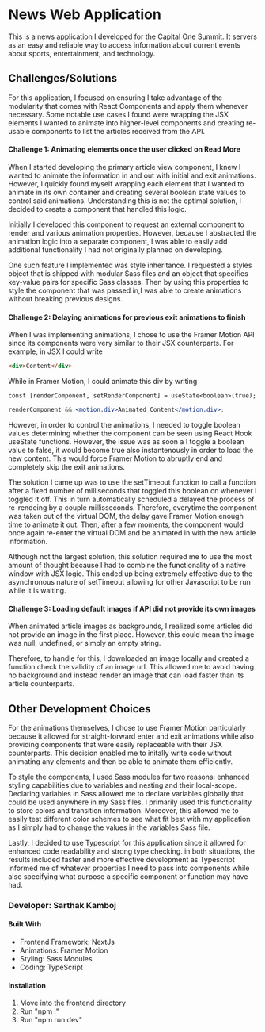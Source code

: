 <h1>News Web Application</h1>
This is a news application I developed for the Capital One Summit. It servers as an easy and reliable way to access information about current events about sports, entertainment, and technology.

<h2>Challenges/Solutions</h2>
<p>
For this application, I focused on ensuring I take advantage of the modularity that comes with React Components and apply them whenever necessary. Some notable use cases I found were wrapping the JSX elements I wanted to animate into higher-level components and creating re-usable components to list the articles received from the API. 
</p>

<h4>Challenge 1: Animating elements once the user clicked on Read More</h4>
<p>
    When I started developing the primary article view component, I knew I wanted to animate the information in and out with initial and exit animations. However, I quickly found myself wrapping each element that I wanted to animate in its own container and creating several boolean state values to control said animations. Understanding this is not the optimal solution, I decided to create a component that handled this logic.
</p>

<p>
    Initially I developed this component to request an external component to render and various animation properties. However, because I abstracted the animation logic into a separate component, I was able to easily add additional functionality I had not originally planned on developing.
</p>

<p>
    One such feature I implemented was style inheritance. I requested a styles object that is shipped with modular Sass files and an object that specifies key-value pairs for specific Sass classes. Then by using this properties to style the component that was passed in,I was able to create animations without breaking previous designs.
</p>

<h4>Challenge 2: Delaying animations for previous exit animations to finish</h4>
<p>
    When I was implementing animations, I chose to use the Framer Motion API since its components were very similar to their JSX counterparts. For example, in JSX I could write
</p>
    
```html
<div>Content</div>
```

<p>
    While in Framer Motion, I could animate this div by writing
</p>

```tsx
const [renderComponent, setRenderComponent] = useState<boolean>(true);
```

```jsx
renderComponent && <motion.div>Animated Content</motion.div>;
```

<p>
    However, in order to control the animations, I needed to toggle boolean values determining whether the component can be seen using React Hook useState functions. However, the issue was as soon a I toggle a boolean value to false, it would become true also instantenously in order to load the new content. This would force Framer Motion to abruptly end and completely skip the exit animations.
</p>

<p>
    The solution I came up was to use the setTimeout function to call a function after a fixed number of milliseconds that toggled this boolean on whenever I toggled it off. This in turn automatically scheduled a delayed the process of re-rendeing by a couple millisseconds. Therefore, everytime the component was taken out of the virtual DOM, the delay gave Framer Motion enough time to animate it out. Then, after a few moments, the component would once again re-enter the virtual DOM and be animated in with the new article information.
</p>

<p>
    Although not the largest solution, this solution required me to use the most amount of thought because I had to combine the functionality of a native window with JSX logic. This ended up being extremely effective due to the asynchronous nature of setTimeout allowing for other Javascript to be run while it is waiting.
</p>

<h4>Challenge 3: Loading default images if API did not provide its own images</h4>
<p>
    When animated article images as backgrounds, I realized some articles did not provide an image in the first place. However, this could mean the image was null, undefined, or simply an empty string. 
</p>
    
<p>
    Therefore, to handle for this, I downloaded an image locally and created a function check the validity of an image url. This allowed me to avoid having no background and instead render an image that can load faster than its article counterparts.
</p>

<h2>Other Development Choices</h2>

For the animations themselves, I chose to use Framer Motion particularly because it allowed for straight-forward enter and exit animations while also providing components that were easily replaceable with their JSX counterparts. This decision enabled me to initally write code without animating any elements and then be able to animate them efficiently. <br />

To style the components, I used Sass modules for two reasons: enhanced styling capabilities due to variables and nesting and their local-scope. Declaring variables in Sass allowed me to declare variables globally that could be used anywhere in my Sass files. I primarily used this functionality to store colors and transition information. Moreover, this allowed me to easily test different color schemes to see what fit best with my application as I simply had to change the values in the variables Sass file. <br />

Lastly, I decided to use Typescript for this application since it allowed for enhanced code readability and strong type checking. in both situations, the results included faster and more effective development as Typescript informed me of whatever properties I need to pass into components while also specifying what purpose a specific component or function may have had. <br />

<h3>Developer: Sarthak Kamboj</h3>
<h4>Built With</h4>
<ul>
    <li>Frontend Framework: NextJs</li>
    <li>Animations: Framer Motion</li>
    <li>Styling: Sass Modules</li>
    <li>Coding: TypeScript</li>
</ul>

<h4>Installation</h4>
<ol>
    <li>Move into the frontend directory</li>
    <li>Run "npm i"</li>
    <li>Run "npm run dev"</li>
</ol>
